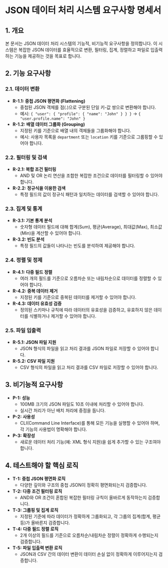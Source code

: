 # JSON 데이터 처리 시스템 요구사항 명세서

## 1. 개요

본 문서는 JSON 데이터 처리 시스템의 기능적, 비기능적 요구사항을 정의합니다. 이 시스템은 복잡한 JSON 데이터를 효율적으로 변환, 필터링, 집계, 정렬하고 파일로 입출력하는 기능을 제공하는 것을 목표로 합니다.

## 2. 기능 요구사항

### 2.1. 데이터 변환

- **R-1.1: 중첩 JSON 평면화 (Flattening)**
  - 중첩된 JSON 객체를 점(.)으로 구분된 단일 키-값 쌍으로 변환해야 합니다.
  - 예시: `{ "user": { "profile": { "name": "John" } } }` → `{ "user.profile.name": "John" }`
- **R-1.2: 배열 데이터 그룹화 (Grouping)**
  - 지정된 키를 기준으로 배열 내의 객체들을 그룹화해야 합니다.
  - 예시: 사용자 목록을 `department` 또는 `location` 키를 기준으로 그룹핑할 수 있어야 합니다.

### 2.2. 필터링 및 검색

- **R-2.1: 복합 조건 필터링**
  - AND 및 OR 논리 연산을 조합한 복잡한 조건으로 데이터를 필터링할 수 있어야 합니다.
- **R-2.2: 정규식을 이용한 검색**
  - 특정 필드의 값이 정규식 패턴과 일치하는 데이터를 검색할 수 있어야 합니다.

### 2.3. 집계 및 통계

- **R-3.1: 기본 통계 분석**
  - 숫자형 데이터 필드에 대해 합계(Sum), 평균(Average), 최대값(Max), 최소값(Min)을 계산할 수 있어야 합니다.
- **R-3.2: 빈도 분석**
  - 특정 필드의 값들이 나타나는 빈도를 분석하여 제공해야 합니다.

### 2.4. 정렬 및 정제

- **R-4.1: 다중 필드 정렬**
  - 여러 개의 필드를 기준으로 오름차순 또는 내림차순으로 데이터를 정렬할 수 있어야 합니다.
- **R-4.2: 중복 데이터 제거**
  - 지정된 키를 기준으로 중복된 데이터를 제거할 수 있어야 합니다.
- **R-4.3: 데이터 유효성 검증**
  - 정의된 스키마나 규칙에 따라 데이터의 유효성을 검증하고, 유효하지 않은 데이터를 식별하거나 제거할 수 있어야 합니다.

### 2.5. 파일 입출력

- **R-5.1: JSON 파일 지원**
  - JSON 형식의 파일을 읽고 처리 결과를 JSON 파일로 저장할 수 있어야 합니다.
- **R-5.2: CSV 파일 지원**
  - CSV 형식의 파일을 읽고 처리 결과를 CSV 파일로 저장할 수 있어야 합니다.

## 3. 비기능적 요구사항

- **P-1: 성능**
  - 100MB 크기의 JSON 파일도 10초 이내에 처리할 수 있어야 합니다.
  - 실시간 처리가 아닌 배치 처리에 중점을 둡니다.
- **P-2: 사용성**
  - CLI(Command Line Interface)를 통해 모든 기능을 실행할 수 있어야 하며, 각 기능의 사용법이 명확해야 합니다.
- **P-3: 확장성**
  - 새로운 데이터 처리 기능(예: XML 형식 지원)을 쉽게 추가할 수 있는 구조여야 합니다.

## 4. 테스트해야 할 핵심 로직

- **T-1: 중첩 JSON 평면화 로직**
  - 다양한 깊이와 구조의 중첩 JSON이 정확히 평면화되는지 검증합니다.
- **T-2: 다중 조건 필터링 로직**
  - AND와 OR 조건이 혼합된 복잡한 필터링 규칙이 올바르게 동작하는지 검증합니다.
- **T-3: 그룹핑 및 집계 로직**
  - 지정된 기준에 따라 데이터가 정확하게 그룹화되고, 각 그룹의 집계(합계, 평균 등)가 올바른지 검증합니다.
- **T-4: 다중 필드 정렬 로직**
  - 2개 이상의 필드를 기준으로 오름차순/내림차순 정렬이 정확하게 수행되는지 검증합니다.
- **T-5: 파일 입출력 변환 로직**
  - JSON과 CSV 간의 데이터 변환이 데이터 손실 없이 정확하게 이루어지는지 검증합니다.
